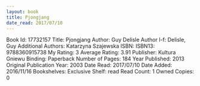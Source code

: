 ```yaml
---
layout: book
title: Pjongjang
date_read: 2017/07/10
---
```


Book Id: 17732157
Title: Pjongjang
Author: Guy Delisle
Author l-f: Delisle, Guy
Additional Authors: Katarzyna Szajewska
ISBN: 
ISBN13: 9788360915738
My Rating: 3
Average Rating: 3.91
Publisher: Kultura Gniewu
Binding: Paperback
Number of Pages: 184
Year Published: 2013
Original Publication Year: 2003
Date Read: 2017/07/10
Date Added: 2016/11/16
Bookshelves: 
Exclusive Shelf: read
Read Count: 1
Owned Copies: 0

